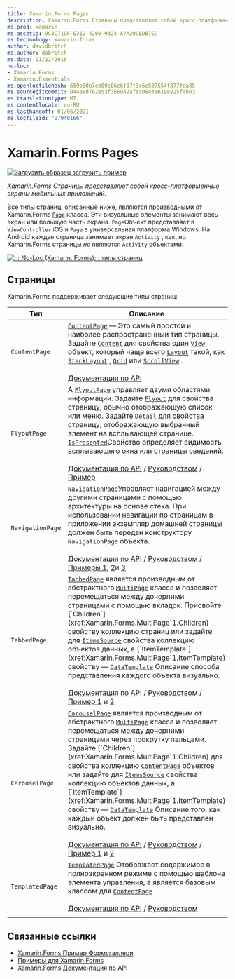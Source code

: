 ```yaml
---
title: Xamarin.Forms Pages
description: Xamarin.Forms Страницы представляют собой кросс-платформенные экраны мобильных приложений. В этой статье перечислены страницы, входящие в Xamarin.Forms .
ms.prod: xamarin
ms.assetid: 9C8C710F-E312-420B-9324-A7A20CEDB7EC
ms.technology: xamarin-forms
author: davidbritch
ms.author: dabritch
ms.date: 01/12/2016
no-loc:
- Xamarin.Forms
- Xamarin.Essentials
ms.openlocfilehash: 659b30b7eb09e06e6f87f3e6e507554f877fda85
ms.sourcegitcommit: 044e8d7e2e53f366942afe5084316198925f4b03
ms.translationtype: MT
ms.contentlocale: ru-RU
ms.lasthandoff: 01/06/2021
ms.locfileid: "97940166"
---
```

# <a name="no-locxamarinforms-pages"></a>Xamarin.Forms Pages

[![Загрузить образец](~/media/shared/download.png) загрузить пример](/samples/xamarin/xamarin-forms-samples/formsgallery/)

_Xamarin.Forms Страницы представляют собой кросс-платформенные экраны мобильных приложений._

Все типы страниц, описанные ниже, являются производными от Xamarin.Forms [`Page`](xref:Xamarin.Forms.Page) класса. Эти визуальные элементы занимают весь экран или большую часть экрана. `Page`Объект представляет в `ViewController` iOS и `Page` в универсальная платформа Windows. На Android каждая страница занимает экран `Activity` , как, но Xamarin.Forms страницы *не* являются `Activity` объектами.

[![::: No-Loc (Xamarin. Forms)::: типы страниц](pages-images/pages-sml.png)](pages-images/pages.png#lightbox "::: No-Loc (Xamarin. Forms)::: типы страниц")

## <a name="pages"></a>Страницы

Xamarin.Forms поддерживает следующие типы страниц:

| Тип | Описание | Внешний вид |
| --- | --- | --- |
| `ContentPage` | [`ContentPage`](xref:Xamarin.Forms.ContentPage) — Это самый простой и наиболее распространенный тип страницы. Задайте [`Content`](xref:Xamarin.Forms.ContentPage.Content) для свойства один [`View`](views.md) объект, который чаще всего [`Layout`](layouts.md) такой, как [`StackLayout`](xref:Xamarin.Forms.StackLayout) , [`Grid`](xref:Xamarin.Forms.Grid) или [`ScrollView`](xref:Xamarin.Forms.ScrollView) .<br /><br />[Документация по API](xref:Xamarin.Forms.ContentPage) | [![Пример ContentPage](pages-images/ContentPage.png "Пример ContentPage")](pages-images/ContentPage-Large.png#lightbox "Пример ContentPage")<br />[Код C# для этой страницы](https://github.com/xamarin/xamarin-forms-samples/blob/master/FormsGallery/FormsGallery/FormsGallery/CodeExamples/ContentPageDemoPage.cs)  /  [Страница XAML](https://github.com/xamarin/xamarin-forms-samples/blob/master/FormsGallery/FormsGallery/FormsGallery/XamlExamples/ContentPageDemoPage.xaml) |
| `FlyoutPage` | А [`FlyoutPage`](xref:Xamarin.Forms.FlyoutPage) управляет двумя областями информации. Задайте [`Flyout`](xref:Xamarin.Forms.FlyoutPage.Flyout) для свойства страницу, обычно отображающую список или меню. Задайте [`Detail`](xref:Xamarin.Forms.FlyoutPage.Detail) для свойства страницу, отображающую выбранный элемент на всплывающей странице. [`IsPresented`](xref:Xamarin.Forms.FlyoutPage.IsPresented)Свойство определяет видимость всплывающего окна или страницы сведений.<br /><br />[Документация по API](xref:Xamarin.Forms.FlyoutPage)  /  [Руководством](~/xamarin-forms/app-fundamentals/navigation/flyoutpage.md)  /  [Пример](/samples/xamarin/xamarin-forms-samples/navigation-flyoutpage) | [![Пример Флйоутпаже](pages-images/FlyoutPage.png "Пример Флйоутпаже")](pages-images/FlyoutPage-Large.png#lightbox "Пример Флйоутпаже")<br />[Код C# для этой страницы](https://github.com/xamarin/xamarin-forms-samples/blob/master/FormsGallery/FormsGallery/FormsGallery/CodeExamples/FlyoutPageDemoPage.cs)  /  [Страница XAML](https://github.com/xamarin/xamarin-forms-samples/blob/master/FormsGallery/FormsGallery/FormsGallery/XamlExamples/FlyoutPageDemoPage.xaml) с [кодом программной части](https://github.com/xamarin/xamarin-forms-samples/blob/master/FormsGallery/FormsGallery/FormsGallery/XamlExamples/FlyoutPageDemoPage.xaml.cs) |
| `NavigationPage` | [`NavigationPage`](xref:Xamarin.Forms.NavigationPage)Управляет навигацией между другими страницами с помощью архитектуры на основе стека. При использовании навигации по страницам в приложении экземпляр домашней страницы должен быть передан конструктору `NavigationPage` объекта.<br /><br />[Документация по API](xref:Xamarin.Forms.NavigationPage)  /  [Руководством](~/xamarin-forms/app-fundamentals/navigation/hierarchical.md)  /  [Примеры 1](/samples/xamarin/xamarin-forms-samples/navigation-hierarchical), [2](/samples/xamarin/xamarin-forms-samples/navigation-passingdata)и [3](/samples/xamarin/xamarin-forms-samples/navigation-loginflow)  | [![Пример Навигатионпаже](pages-images/NavigationPage.png "Пример Навигатионпаже")](pages-images/NavigationPage-Large.png#lightbox "Пример Навигатионпаже")<br />[Код C# для этой страницы](https://github.com/xamarin/xamarin-forms-samples/blob/master/FormsGallery/FormsGallery/FormsGallery/CodeExamples/NavigationPageDemoPage.cs)  /  [Страница XAML](https://github.com/xamarin/xamarin-forms-samples/blob/master/FormsGallery/FormsGallery/FormsGallery/XamlExamples/NavigationPageDemoPage.xaml) с [кодом = Behind](https://github.com/xamarin/xamarin-forms-samples/blob/master/FormsGallery/FormsGallery/FormsGallery/XamlExamples/NavigationPageDemoPage.xaml.cs) |
| `TabbedPage` | [`TabbedPage`](xref:Xamarin.Forms.TabbedPage) является производным от абстрактного [`MultiPage`](xref:Xamarin.Forms.MultiPage`1) класса и позволяет перемещаться между дочерними страницами с помощью вкладок. Присвойте [`Children`](xref:Xamarin.Forms.MultiPage`1.Children) свойству коллекцию страниц или задайте для [`ItemsSource`](xref:Xamarin.Forms.MultiPage`1.ItemsSource) свойства коллекцию объектов данных, а [`ItemTemplate`](xref:Xamarin.Forms.MultiPage`1.ItemTemplate) свойству — [`DataTemplate`](xref:Xamarin.Forms.DataTemplate) Описание способа представления каждого объекта визуально.<br /><br />[Документация по API](xref:Xamarin.Forms.TabbedPage)  /  [Руководством](~/xamarin-forms/app-fundamentals/navigation/tabbed-page.md)  /  [Пример 1](/samples/xamarin/xamarin-forms-samples/navigation-tabbedpage) и [2](/samples/xamarin/xamarin-forms-samples/navigation-tabbedpagewithnavigationpage) | [![Пример Таббедпаже](pages-images/TabbedPage.png "Пример TabbedPage")](pages-images/TabbedPage-Large.png#lightbox "Пример TabbedPage")<br />[Код C# для этой страницы](https://github.com/xamarin/xamarin-forms-samples/blob/master/FormsGallery/FormsGallery/FormsGallery/CodeExamples/TabbedPageDemoPage.cs)  /  [Страница XAML](https://github.com/xamarin/xamarin-forms-samples/blob/master/FormsGallery/FormsGallery/FormsGallery/XamlExamples/TabbedPageDemoPage.xaml) |
| `CarouselPage` | [`CarouselPage`](xref:Xamarin.Forms.CarouselPage) является производным от абстрактного [`MultiPage`](xref:Xamarin.Forms.MultiPage`1) класса и позволяет перемещаться между дочерними страницами через прокрутку пальцами. Задайте [`Children`](xref:Xamarin.Forms.MultiPage`1.Children) для свойства коллекцию [`ContentPage`](xref:Xamarin.Forms.ContentPage) объектов или задайте для [`ItemsSource`](xref:Xamarin.Forms.MultiPage`1.ItemsSource) свойства коллекцию объектов данных, а [`ItemTemplate`](xref:Xamarin.Forms.MultiPage`1.ItemTemplate) свойству — [`DataTemplate`](xref:Xamarin.Forms.DataTemplate) Описание того, как каждый объект должен быть представлен визуально.<br /><br />[Документация по API](xref:Xamarin.Forms.CarouselPage)  /  [Руководством](~/xamarin-forms/app-fundamentals/navigation/carousel-page.md)  /  [Пример 1](/samples/xamarin/xamarin-forms-samples/navigation-carouselpage) и [2](/samples/xamarin/xamarin-forms-samples/navigation-carouselpagetemplate) | [![Пример Карауселпаже](pages-images/CarouselPage.png "Пример Карауселпаже")](pages-images/CarouselPage-Large.png#lightbox "Пример Карауселпаже")<br />[Код C# для этой страницы](https://github.com/xamarin/xamarin-forms-samples/blob/master/FormsGallery/FormsGallery/FormsGallery/CodeExamples/CarouselPageDemoPage.cs)  /  [Страница XAML](https://github.com/xamarin/xamarin-forms-samples/blob/master/FormsGallery/FormsGallery/FormsGallery/XamlExamples/CarouselPageDemoPage.xaml) |
| `TemplatedPage` | [`TemplatedPage`](xref:Xamarin.Forms.TemplatedPage) Отображает содержимое в полноэкранном режиме с помощью шаблона элемента управления, а является базовым классом для [`ContentPage`](xref:Xamarin.Forms.ContentPage) .<br /><br />[Документация по API](xref:Xamarin.Forms.TemplatedPage)  /  [Руководством](~/xamarin-forms/app-fundamentals/templates/control-template.md) | [![Пример Темплатедпаже](pages-images/TemplatedPage.png "Пример Темплатедпаже")](pages-images/TemplatedPage.png "Пример Темплатедпаже") |
|     |     |     |

## <a name="related-links"></a>Связанные ссылки

- [Xamarin.Forms Пример Формсгаллери](/samples/xamarin/xamarin-forms-samples/formsgallery)
- [Примеры для Xamarin.Forms](/samples/browse/?products=xamarin&term=Xamarin.Forms)
- [Xamarin.Forms Документация по API](/dotnet/api/xamarin.forms?view=xamarin-forms)
